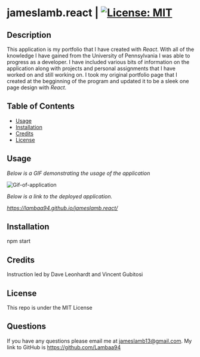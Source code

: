 # jameslamb.react | [![License: MIT](https://img.shields.io/badge/License-MIT-blue.svg)](https://opensource.org/licenses/MIT)


## Description
This application is my portfolio that I have created with *React*. With all of the knowledge I have gained from the University of Pennsylvania I was able to progress as a developer. I have included various bits of information on the application along with projects and personal assignments that I have worked on and still working on. I took my original portfolio page that I created at the begginning of the program and updated it to be a sleek one page design with *React*.  


## Table of Contents


* [Usage](#usage)
* [Installation](#installation)
* [Credits](#credits)
* [License](#license)

## Usage

*Below is a GIF demonstrating the usage of the application*

![Gif-of-application](James-Lamb.gif)

*Below is a link to the deployed application.*

*https://lambaa94.github.io/jameslamb.react/*

## Installation

npm start

## Credits

Instruction led by Dave Leonhardt and Vincent Gubitosi

## License

This repo is under the MIT License

## Questions

If you have any questions please email me at jameslamb13@gmail.com. My link to GitHub is https://github.com/Lambaa94
